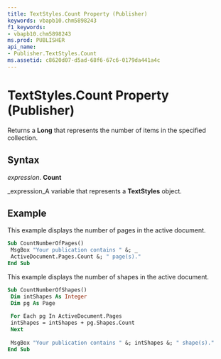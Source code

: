 ```yaml
---
title: TextStyles.Count Property (Publisher)
keywords: vbapb10.chm5898243
f1_keywords:
- vbapb10.chm5898243
ms.prod: PUBLISHER
api_name:
- Publisher.TextStyles.Count
ms.assetid: c8620d07-d5ad-68f6-67c6-0179da441a4c
---
```



# TextStyles.Count Property (Publisher)

Returns a  **Long** that represents the number of items in the specified collection.


## Syntax

 _expression_. **Count**

 _expression_A variable that represents a  **TextStyles** object.


## Example

This example displays the number of pages in the active document.


```vb
Sub CountNumberOfPages() 
 MsgBox "Your publication contains " &; _ 
 ActiveDocument.Pages.Count &; " page(s)." 
End Sub
```

This example displays the number of shapes in the active document.




```vb
Sub CountNumberOfShapes() 
 Dim intShapes As Integer 
 Dim pg As Page 
 
 For Each pg In ActiveDocument.Pages 
 intShapes = intShapes + pg.Shapes.Count 
 Next 
 
 MsgBox "Your publication contains " &; intShapes &; " shape(s)." 
End Sub
```


